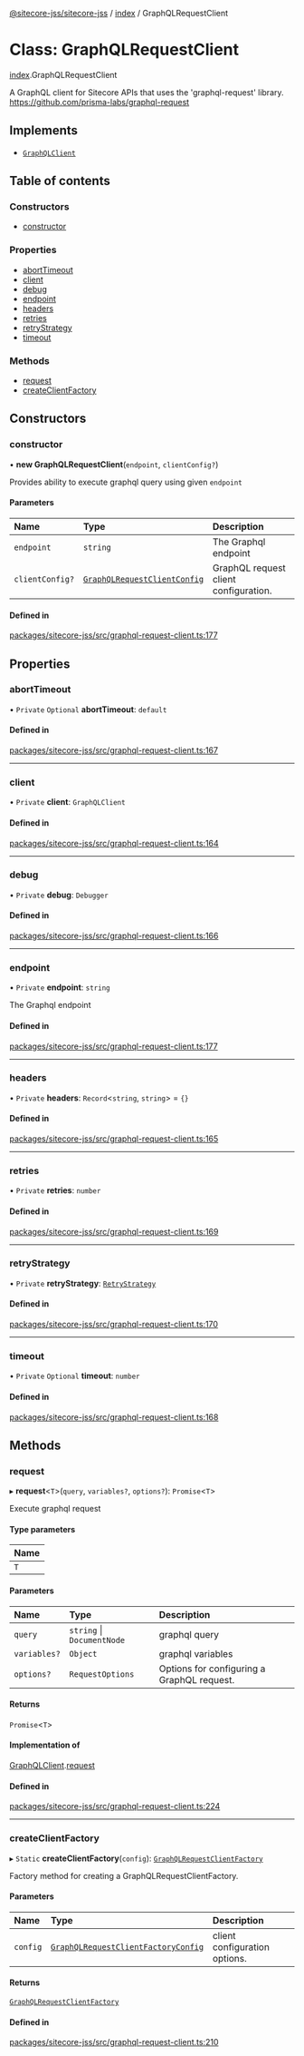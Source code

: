 [@sitecore-jss/sitecore-jss](../README.md) / [index](../modules/index.md) / GraphQLRequestClient

# Class: GraphQLRequestClient

[index](../modules/index.md).GraphQLRequestClient

A GraphQL client for Sitecore APIs that uses the 'graphql-request' library.
https://github.com/prisma-labs/graphql-request

## Implements

- [`GraphQLClient`](../interfaces/index.GraphQLClient.md)

## Table of contents

### Constructors

- [constructor](index.GraphQLRequestClient.md#constructor)

### Properties

- [abortTimeout](index.GraphQLRequestClient.md#aborttimeout)
- [client](index.GraphQLRequestClient.md#client)
- [debug](index.GraphQLRequestClient.md#debug)
- [endpoint](index.GraphQLRequestClient.md#endpoint)
- [headers](index.GraphQLRequestClient.md#headers)
- [retries](index.GraphQLRequestClient.md#retries)
- [retryStrategy](index.GraphQLRequestClient.md#retrystrategy)
- [timeout](index.GraphQLRequestClient.md#timeout)

### Methods

- [request](index.GraphQLRequestClient.md#request)
- [createClientFactory](index.GraphQLRequestClient.md#createclientfactory)

## Constructors

### constructor

• **new GraphQLRequestClient**(`endpoint`, `clientConfig?`)

Provides ability to execute graphql query using given `endpoint`

#### Parameters

| Name | Type | Description |
| :------ | :------ | :------ |
| `endpoint` | `string` | The Graphql endpoint |
| `clientConfig?` | [`GraphQLRequestClientConfig`](../modules/index.md#graphqlrequestclientconfig) | GraphQL request client configuration. |

#### Defined in

[packages/sitecore-jss/src/graphql-request-client.ts:177](https://github.com/Sitecore/jss/blob/ff6900fa4/packages/sitecore-jss/src/graphql-request-client.ts#L177)

## Properties

### abortTimeout

• `Private` `Optional` **abortTimeout**: `default`

#### Defined in

[packages/sitecore-jss/src/graphql-request-client.ts:167](https://github.com/Sitecore/jss/blob/ff6900fa4/packages/sitecore-jss/src/graphql-request-client.ts#L167)

___

### client

• `Private` **client**: `GraphQLClient`

#### Defined in

[packages/sitecore-jss/src/graphql-request-client.ts:164](https://github.com/Sitecore/jss/blob/ff6900fa4/packages/sitecore-jss/src/graphql-request-client.ts#L164)

___

### debug

• `Private` **debug**: `Debugger`

#### Defined in

[packages/sitecore-jss/src/graphql-request-client.ts:166](https://github.com/Sitecore/jss/blob/ff6900fa4/packages/sitecore-jss/src/graphql-request-client.ts#L166)

___

### endpoint

• `Private` **endpoint**: `string`

The Graphql endpoint

#### Defined in

[packages/sitecore-jss/src/graphql-request-client.ts:177](https://github.com/Sitecore/jss/blob/ff6900fa4/packages/sitecore-jss/src/graphql-request-client.ts#L177)

___

### headers

• `Private` **headers**: `Record`\<`string`, `string`\> = `{}`

#### Defined in

[packages/sitecore-jss/src/graphql-request-client.ts:165](https://github.com/Sitecore/jss/blob/ff6900fa4/packages/sitecore-jss/src/graphql-request-client.ts#L165)

___

### retries

• `Private` **retries**: `number`

#### Defined in

[packages/sitecore-jss/src/graphql-request-client.ts:169](https://github.com/Sitecore/jss/blob/ff6900fa4/packages/sitecore-jss/src/graphql-request-client.ts#L169)

___

### retryStrategy

• `Private` **retryStrategy**: [`RetryStrategy`](../interfaces/index.RetryStrategy.md)

#### Defined in

[packages/sitecore-jss/src/graphql-request-client.ts:170](https://github.com/Sitecore/jss/blob/ff6900fa4/packages/sitecore-jss/src/graphql-request-client.ts#L170)

___

### timeout

• `Private` `Optional` **timeout**: `number`

#### Defined in

[packages/sitecore-jss/src/graphql-request-client.ts:168](https://github.com/Sitecore/jss/blob/ff6900fa4/packages/sitecore-jss/src/graphql-request-client.ts#L168)

## Methods

### request

▸ **request**\<`T`\>(`query`, `variables?`, `options?`): `Promise`\<`T`\>

Execute graphql request

#### Type parameters

| Name |
| :------ |
| `T` |

#### Parameters

| Name | Type | Description |
| :------ | :------ | :------ |
| `query` | `string` \| `DocumentNode` | graphql query |
| `variables?` | `Object` | graphql variables |
| `options?` | `RequestOptions` | Options for configuring a GraphQL request. |

#### Returns

`Promise`\<`T`\>

#### Implementation of

[GraphQLClient](../interfaces/index.GraphQLClient.md).[request](../interfaces/index.GraphQLClient.md#request)

#### Defined in

[packages/sitecore-jss/src/graphql-request-client.ts:224](https://github.com/Sitecore/jss/blob/ff6900fa4/packages/sitecore-jss/src/graphql-request-client.ts#L224)

___

### createClientFactory

▸ `Static` **createClientFactory**(`config`): [`GraphQLRequestClientFactory`](../modules/index.md#graphqlrequestclientfactory)

Factory method for creating a GraphQLRequestClientFactory.

#### Parameters

| Name | Type | Description |
| :------ | :------ | :------ |
| `config` | [`GraphQLRequestClientFactoryConfig`](../modules/index.md#graphqlrequestclientfactoryconfig) | client configuration options. |

#### Returns

[`GraphQLRequestClientFactory`](../modules/index.md#graphqlrequestclientfactory)

#### Defined in

[packages/sitecore-jss/src/graphql-request-client.ts:210](https://github.com/Sitecore/jss/blob/ff6900fa4/packages/sitecore-jss/src/graphql-request-client.ts#L210)
